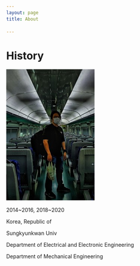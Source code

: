 ```yaml
---
layout: page 
title: About

---
```


# History
![img1](https://raw.githubusercontent.com/ReaperMaKNaE/reapermaknae.github.io/main/assets/img/jbi.jpg)

2014~2016, 2018~2020

Korea, Republic of

Sungkyunkwan Univ

Department of Electrical and Electronic Engineering

Department of Mechanical Engineering